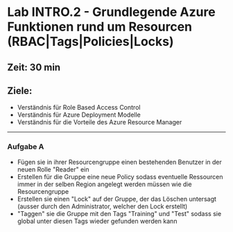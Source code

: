 # Lab INTRO.2 - Grundlegende Azure Funktionen rund um Resourcen (RBAC|Tags|Policies|Locks)

## Zeit: 30 min

## Ziele: 
* Verständnis für Role Based Access Control
* Verständnis für Azure Deployment Modelle
* Verständnis für die Vorteile des Azure Resource Manager
---
### Aufgabe A

* Fügen sie in ihrer Resourcengruppe einen bestehenden Benutzer in der neuen Rolle "Reader" ein
* Erstellen für die Gruppe eine neue Policy sodass eventuelle Ressourcen immer in der selben Region angelegt werden müssen wie die Resourcengruppe
* Erstellen sie einen "Lock" auf der Gruppe, der das Löschen untersagt (ausser durch den Administrator, welcher den Lock erstellt)
* "Taggen" sie die Gruppe mit den Tags "Training" und "Test" sodass sie global unter diesen Tags wieder gefunden werden kann
